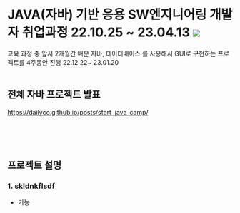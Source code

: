 
# JAVA(자바) 기반 응용 SW엔지니어링 개발자 취업과정 22.10.25 ~ 23.04.13  <img src ="https://img.shields.io/badge/feat-강승진강사님 -green"/>

교육 과정 중 앞서 2개월간 배운 자바, 데이터베이스 를 사용해서 GUI로 구현하는 프로젝트를 4주동안 진행  22.12.22~ 23.01.20
<br/><br/>

## 전체 자바 프로젝트 발표 
<https://dailyco.github.io/posts/start_java_camp/><br/><br/>

<br/><br/>

## 프로젝트 설명
### 1. skldnkflsdf
- 기능

